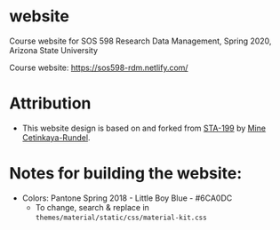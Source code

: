 # website

Course website for SOS 598 Research Data Management, Spring 2020, Arizona State University

Course website: https://sos598-rdm.netlify.com/

# Attribution

- This website design is based on and forked from [STA-199](https://github.com/Sta199-S18/website) by [Mine Cetinkaya-Rundel](http://www2.stat.duke.edu/~mc301/).

# Notes for building the website:

- Colors: Pantone Spring 2018 - Little Boy Blue - #6CA0DC
  - To change, search & replace in `themes/material/static/css/material-kit.css`
